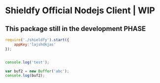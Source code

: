 # Shieldfy Official Nodejs Client | WIP

## This package still in the development PHASE   

```js
require('./shieldfy').start({
    appKey:'lajshdkjas'
});


console.log('test');

var buf2 = new Buffer('abc');
console.log(buf2);

```
